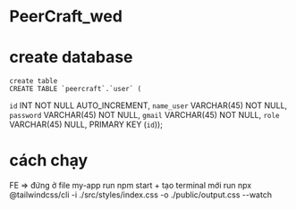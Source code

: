 # PeerCraft_wed
# create database 
    create table 
    CREATE TABLE `peercraft`.`user` (
  `id` INT NOT NULL AUTO_INCREMENT,
  `name_user` VARCHAR(45) NOT NULL,
  `password` VARCHAR(45) NOT NULL,
  `gmail` VARCHAR(45) NOT NULL,
  `role` VARCHAR(45) NULL,
  PRIMARY KEY (`id`));

# cách chạy 
   FE => đứng ở file my-app run npm start  + tạo terminal mới run npx @tailwindcss/cli -i ./src/styles/index.css -o ./public/output.css --watch
   